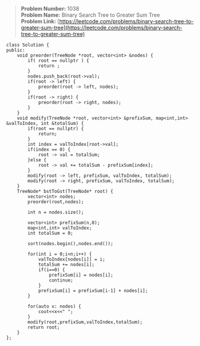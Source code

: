 > **Problem Number:** 1038 <br>
> **Problem Name:** Binary Search Tree to Greater Sum Tree <br>
> **Problem Link:** [https://leetcode.com/problems/binary-search-tree-to-greater-sum-tree](https://leetcode.com/problems/binary-search-tree-to-greater-sum-tree)

    class Solution {
    public:
        void preorder(TreeNode *root, vector<int> &nodes) {
            if( root == nullptr ) {
                return ;
            }
            nodes.push_back(root->val);
            if(root -> left) {
                preorder(root -> left, nodes);
            }
            if(root -> right) {
                preorder(root -> right, nodes);
            }
        }
        void modify(TreeNode *root, vector<int> &prefixSum, map<int,int> &valToIndex, int &totalSum) {
            if(root == nullptr) {
                return;
            }
            int index = valToIndex[root->val];
            if(index == 0) {
                root -> val = totalSum;
            }else {
                root -> val += totalSum - prefixSum[index];
            }
            modify(root -> left, prefixSum, valToIndex, totalSum);
            modify(root -> right, prefixSum, valToIndex, totalSum);
        }
        TreeNode* bstToGst(TreeNode* root) {
            vector<int> nodes;
            preorder(root,nodes);

            int n = nodes.size();

            vector<int> prefixSum(n,0);
            map<int,int> valToIndex;
            int totalSum = 0;

            sort(nodes.begin(),nodes.end());

            for(int i = 0;i<n;i++) {
                valToIndex[nodes[i]] = i;
                totalSum += nodes[i];
                if(i==0) {
                    prefixSum[i] = nodes[i];
                    continue;
                }
                prefixSum[i] = prefixSum[i-1] + nodes[i];
            }
            
            for(auto x: nodes) {
                cout<<x<<" ";
            }
            modify(root,prefixSum,valToIndex,totalSum);
            return root;
        }
    };